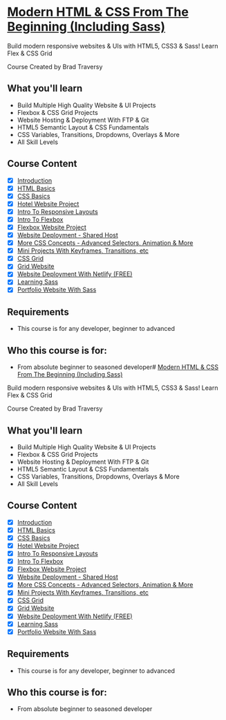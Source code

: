 # [Modern HTML & CSS From The Beginning (Including Sass)](https://www.udemy.com/course/modern-html-css-from-the-beginning)

Build modern responsive websites & UIs with HTML5, CSS3 & Sass! Learn Flex & CSS Grid

Course Created by Brad Traversy

## What you'll learn

- Build Multiple High Quality Website & UI Projects
- Flexbox & CSS Grid Projects
- Website Hosting & Deployment With FTP & Git
- HTML5 Semantic Layout & CSS Fundamentals
- CSS Variables, Transitions, Dropdowns, Overlays & More
- All Skill Levels

## Course Content

- [x] [Introduction](01-introduction)
- [x] [HTML Basics](02-html-basics)
- [x] [CSS Basics](03-css-basics)
- [x] [Hotel Website Project](https://genesisgabiola.github.io/hbs)
- [x] [Intro To Responsive Layouts](04-responsive-layouts)
- [x] [Intro To Flexbox](05-flexbox)
- [x] [Flexbox Website Project](https://bridgeledger.netlify.com)
- [x] [Website Deployment - Shared Host](06-website-deployment)
- [x] [More CSS Concepts - Advanced Selectors, Animation & More](07-more-css-concepts)
- [x] [Mini Projects With Keyframes, Transitions, etc](https://codepen.io/genesisgabiola/)
- [x] [CSS Grid](08-css-grid)
- [x] [Grid Website](https://tech-news.netlify.com/)
- [x] [Website Deployment With Netlify (FREE)](09-website-deployment-with-netlify)
- [x] [Learning Sass](10-learning-sass)
- [x] [Portfolio Website With Sass](https://johndoe-portfolio.netlify.com/)

## Requirements

- This course is for any developer, beginner to advanced

## Who this course is for:

- From absolute beginner to seasoned developer# [Modern HTML & CSS From The Beginning (Including Sass)](https://www.udemy.com/course/modern-html-css-from-the-beginning)

Build modern responsive websites & UIs with HTML5, CSS3 & Sass! Learn Flex & CSS Grid

Course Created by Brad Traversy

## What you'll learn

- Build Multiple High Quality Website & UI Projects
- Flexbox & CSS Grid Projects
- Website Hosting & Deployment With FTP & Git
- HTML5 Semantic Layout & CSS Fundamentals
- CSS Variables, Transitions, Dropdowns, Overlays & More
- All Skill Levels

## Course Content

- [x] [Introduction](01-introduction)
- [x] [HTML Basics](02-html-basics)
- [x] [CSS Basics](03-css-basics)
- [x] [Hotel Website Project](https://genesisgabiola.github.io/hbs)
- [x] [Intro To Responsive Layouts](04-responsive-layouts)
- [x] [Intro To Flexbox](05-flexbox)
- [x] [Flexbox Website Project](https://bridgeledger.netlify.com)
- [x] [Website Deployment - Shared Host](06-website-deployment)
- [x] [More CSS Concepts - Advanced Selectors, Animation & More](07-more-css-concepts)
- [x] [Mini Projects With Keyframes, Transitions, etc](https://codepen.io/genesisgabiola/)
- [x] [CSS Grid](08-css-grid)
- [x] [Grid Website](https://tech-news.netlify.com/)
- [x] [Website Deployment With Netlify (FREE)](09-website-deployment-with-netlify)
- [x] [Learning Sass](10-learning-sass)
- [x] [Portfolio Website With Sass](https://johndoe-portfolio.netlify.com/)

## Requirements

- This course is for any developer, beginner to advanced

## Who this course is for:

- From absolute beginner to seasoned developer
